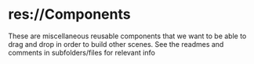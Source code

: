 # res://Components
These are miscellaneous reusable components that we want to be able to drag and drop in order to build other scenes. See the readmes and comments in subfolders/files for relevant info
